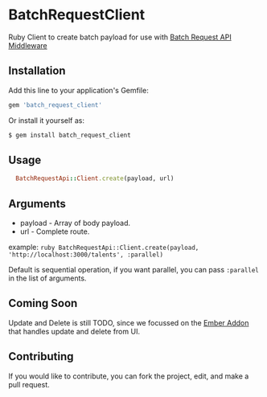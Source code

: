 # BatchRequestClient
Ruby Client to create batch payload for use with [Batch Request API Middleware](https://github.com/Netflix/batch_request_api)

## Installation
Add this line to your application's Gemfile:

```ruby
gem 'batch_request_client'
```

Or install it yourself as:
```bash
$ gem install batch_request_client
```
## Usage

``` ruby
  BatchRequestApi::Client.create(payload, url)
  ```

## Arguments

* payload - Array of body payload.
* url - Complete route.

example: ```ruby
  BatchRequestApi::Client.create(payload, 'http://localhost:3000/talents', :parallel) ```

Default is sequential operation, if you want parallel, you can pass ```:parallel``` in the list of arguments.

## Coming Soon

Update and Delete is still TODO, since we focussed on the [Ember Addon](https://github.com/Netflix/ember-batch-request) that handles update and delete from UI.

## Contributing
If you would like to contribute, you can fork the project, edit, and make a pull request.
